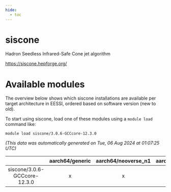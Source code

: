 ```yaml
---
hide:
  - toc
---
```


siscone
=======


Hadron Seedless Infrared-Safe Cone jet algorithm

https://siscone.hepforge.org/
# Available modules


The overview below shows which siscone installations are available per target architecture in EESSI, ordered based on software version (new to old).

To start using siscone, load one of these modules using a `module load` command like:

```shell
module load siscone/3.0.6-GCCcore-12.3.0
```

*(This data was automatically generated on Tue, 06 Aug 2024 at 01:07:25 UTC)*  

| |aarch64/generic|aarch64/neoverse_n1|aarch64/neoverse_v1|x86_64/generic|x86_64/amd/zen2|x86_64/amd/zen3|x86_64/amd/zen4|x86_64/intel/haswell|x86_64/intel/skylake_avx512|
| :---: | :---: | :---: | :---: | :---: | :---: | :---: | :---: | :---: | :---: |
|siscone/3.0.6-GCCcore-12.3.0|x|x|x|x|x|x|-|x|x|
